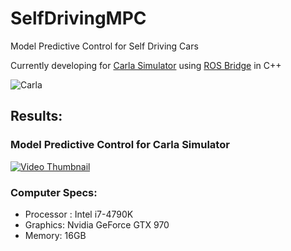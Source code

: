 # SelfDrivingMPC
Model Predictive Control for Self Driving Cars

Currently developing for [Carla Simulator](http://carla.org/) using [ROS Bridge](https://github.com/carla-simulator/ros-bridge) in C++




![Carla](http://carla.org//img/carla.jpg)


## Results:
### Model Predictive Control for Carla Simulator
[![Video Thumbnail](http://img.youtube.com/vi/sTaQxUq8TJM/hqdefault.jpg)](https://www.youtube.com/watch?v=sTaQxUq8TJM "Model Predictive Control for Carla")

### Computer Specs:
 - Processor : Intel i7-4790K
 - Graphics: Nvidia GeForce GTX 970 
 - Memory: 16GB
